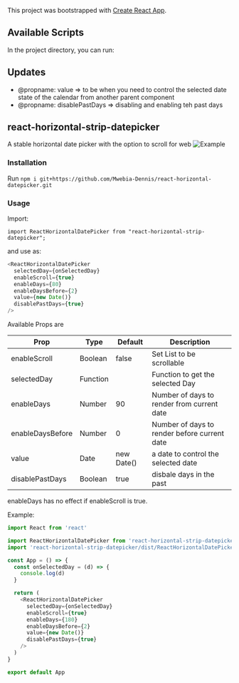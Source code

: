 This project was bootstrapped with [Create React App](https://github.com/facebook/create-react-app).

## Available Scripts

In the project directory, you can run:


## Updates
* @propname: value => to be when you need to control the selected date state of the calendar from another parent component
* @propname: disablePastDays => disabling and enabling teh past days 

## react-horizontal-strip-datepicker

A stable horizontal date picker with the option to scroll for web
![Example](https://i.imgur.com/BaNEgIS.png?1)

### Installation

Run `npm i git+https://github.com/Mwebia-Dennis/react-horizontal-datepicker.git`

### Usage

Import:

`import ReactHorizontalDatePicker from "react-horizontal-strip-datepicker";`

and use as:

```javascript
<ReactHorizontalDatePicker
  selectedDay={onSelectedDay}
  enableScroll={true}
  enableDays={80}
  enableDaysBefore={2}
  value={new Date()}
  disablePastDays={true}
/>
```

Available Props are

| Prop               | Type     | Default | Description                                |
| ------------------ | -------- | ------- | ------------------------------------------ |
| enableScroll       | Boolean  | false   | Set List to be scrollable                  |
| selectedDay        | Function |         | Function to get the selected Day           |
| enableDays         | Number   | 90      | Number of days to render from current date |
| enableDaysBefore   | Number   | 0     | Number of days to render before current date |
| value              | Date     | new Date()| a date to control the selected date |
| disablePastDays     | Boolean   | true     | disbale days in the past |


enableDays has no effect if enableScroll is true.

Example:

```javascript
import React from 'react'

import ReactHorizontalDatePicker from 'react-horizontal-strip-datepicker'
import 'react-horizontal-strip-datepicker/dist/ReactHorizontalDatePicker.css'

const App = () => {
  const onSelectedDay = (d) => {
    console.log(d)
  }

  return (
    <ReactHorizontalDatePicker
      selectedDay={onSelectedDay}
      enableScroll={true}
      enableDays={180}
      enableDaysBefore={2}
      value={new Date()}
      disablePastDays={true}
    />
  )
}

export default App
```

